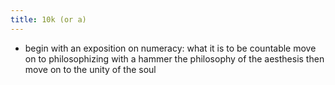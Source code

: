 ```yaml
---
title: 10k (or a)
---
```


- begin with an exposition on numeracy: what it is to be countable
move on to philosophizing with a hammer
the philosophy of the aesthesis
then move on to the unity of the soul
